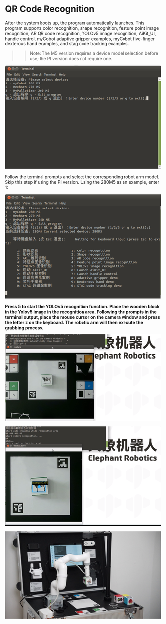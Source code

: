 # QR Code Recognition

After the system boots up, the program automatically launches. This program supports color recognition, shape recognition, feature point image recognition, AR QR code recognition, YOLOv5 image recognition, AiKit_UI, handle control, myCobot adaptive gripper examples, myCobot five-finger dexterous hand examples, and stag code tracking examples.

>>Note: The M5 version requires a device model selection before use; the PI version does not require one.

![](../resources/5-BasicAlgorithmFunction/5.1-1.png)

Follow the terminal prompts and select the corresponding robot arm model. Skip this step if using the PI version. Using the 280M5 as an example, enter 1:

![](../resources/5-BasicAlgorithmFunction/5.1-2.png)

**Press 5 to start the YOLOv5 recognition function. Place the wooden block in the Yolov5 image in the recognition area. Following the prompts in the terminal output, place the mouse cursor on the camera window and press the letter z on the keyboard. The robotic arm will then execute the grabbing process.**

![](../resources/5-BasicAlgorithmFunction/5.5-1.png)

![](../resources/5-BasicAlgorithmFunction/5.5-2.png)

![](../resources/5-BasicAlgorithmFunction/5.5-3.png)